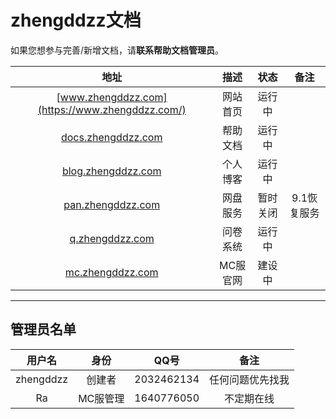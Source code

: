 # zhengddzz文档

如果您想参与完善/新增文档，请**联系帮助文档管理员**。

|地址|描述|状态|备注|
|:-:|:-:|:-:|:-:|
|[www.zhengddzz.com](https://www.zhengddzz.com/)|网站首页|运行中||
|[docs.zhengddzz.com](https://docs.zhengddzz.com/)|帮助文档|运行中||
|[blog.zhengddzz.com](https://blog.zhengddzz.com/)|个人博客|运行中||
|[pan.zhengddzz.com](https://pan.zhengddzz.com/)|网盘服务|暂时关闭|9.1恢复服务|
|[q.zhengddzz.com](https://q.zhengddzz.com/)|问卷系统|运行中||
|[mc.zhengddzz.com](https://mc.zhengddzz.com/)|MC服官网|建设中||

----------------
## 管理员名单

|用户名|身份|QQ号|备注|
|:-:|:-:|:-:|:-:|
|zhengddzz|创建者|2032462134|任何问题优先找我|
|Ra|MC服管理|1640776050|不定期在线|
